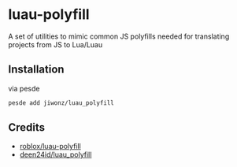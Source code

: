 # luau-polyfill
A set of utilities to mimic common JS polyfills needed for translating projects from JS to Lua/Luau

## Installation
via pesde
```sh
pesde add jiwonz/luau_polyfill
```

## Credits
- [roblox/luau-polyfill](https://github.com/Roblox/luau-polyfill)
- [deen24id/luau_polyfill](https://pesde.dev/packages/deen24id/luau_polyfill)

